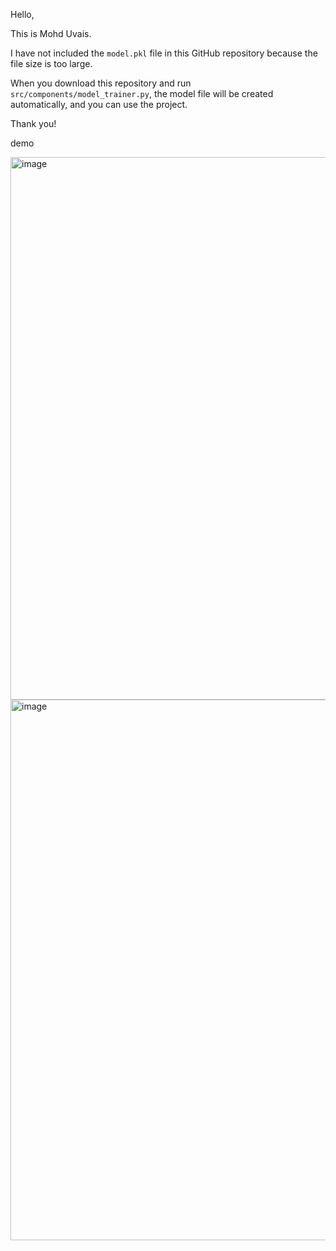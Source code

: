 Hello,

This is Mohd Uvais.

I have not included the `model.pkl` file in this GitHub repository because the file size is too large.

When you download this repository and run `src/components/model_trainer.py`, the model file will be created automatically, and you can use the project.

Thank you!

demo

<img width="1812" height="868" alt="image" src="https://github.com/user-attachments/assets/906c2a9d-48d2-4269-b8e0-7718a5ab20cd" />
<img width="1757" height="865" alt="image" src="https://github.com/user-attachments/assets/b10386f2-6f20-4ae5-aa32-3ab8e8866683" />




